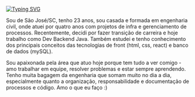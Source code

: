 [![Typing SVG](https://readme-typing-svg.herokuapp.com?font=Work+Sans&size=25&color=F01789&lines=%3C+Olá,+Hello+,+World!+%F0%9F%91%8B+%2F%3E+)](https://git.io/typing-svg)

Sou de São José/SC, tenho 23 anos, sou casada e formada em engenharia civil, onde atuei por quatro anos com projetos de infra e gerenciamento de processos. Recentemente, decidi por fazer transição de carreira e hoje trabalho como Dev Backend Java. Também estudei e tenho conhecimento dos principais conceitos das tecnologias de front (html, css, react) e banco de dados (mySQL).

Sou apaixonada pela área que atuo hoje porque tem tudo a ver comigo - amo trabalhar em equipe, resolver problemas e estar sempre aprendendo. Tenho muita bagagem da engenharia que somam muito no dia a dia, especialmente quanto a organização, responsabilidade e documentação de processos e código. Amo o que eu faço :)
